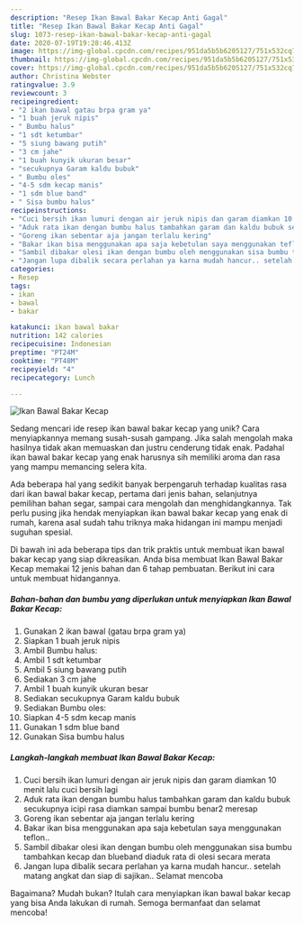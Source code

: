 ```yaml
---
description: "Resep Ikan Bawal Bakar Kecap Anti Gagal"
title: "Resep Ikan Bawal Bakar Kecap Anti Gagal"
slug: 1073-resep-ikan-bawal-bakar-kecap-anti-gagal
date: 2020-07-19T19:28:46.413Z
image: https://img-global.cpcdn.com/recipes/951da5b5b6205127/751x532cq70/ikan-bawal-bakar-kecap-foto-resep-utama.jpg
thumbnail: https://img-global.cpcdn.com/recipes/951da5b5b6205127/751x532cq70/ikan-bawal-bakar-kecap-foto-resep-utama.jpg
cover: https://img-global.cpcdn.com/recipes/951da5b5b6205127/751x532cq70/ikan-bawal-bakar-kecap-foto-resep-utama.jpg
author: Christina Webster
ratingvalue: 3.9
reviewcount: 3
recipeingredient:
- "2 ikan bawal gatau brpa gram ya"
- "1 buah jeruk nipis"
- " Bumbu halus"
- "1 sdt ketumbar"
- "5 siung bawang putih"
- "3 cm jahe"
- "1 buah kunyik ukuran besar"
- "secukupnya Garam kaldu bubuk"
- " Bumbu oles"
- "4-5 sdm kecap manis"
- "1 sdm blue band"
- " Sisa bumbu halus"
recipeinstructions:
- "Cuci bersih ikan lumuri dengan air jeruk nipis dan garam diamkan 10 menit lalu cuci bersih lagi"
- "Aduk rata ikan dengan bumbu halus tambahkan garam dan kaldu bubuk secukupnya icipi rasa diamkan sampai bumbu benar2 meresap"
- "Goreng ikan sebentar aja jangan terlalu kering"
- "Bakar ikan bisa menggunakan apa saja kebetulan saya menggunakan teflon.."
- "Sambil dibakar olesi ikan dengan bumbu oleh menggunakan sisa bumbu tambahkan kecap dan blueband diaduk rata di olesi secara merata"
- "Jangan lupa dibalik secara perlahan ya karna mudah hancur.. setelah matang angkat dan siap di sajikan.. Selamat mencoba"
categories:
- Resep
tags:
- ikan
- bawal
- bakar

katakunci: ikan bawal bakar 
nutrition: 142 calories
recipecuisine: Indonesian
preptime: "PT24M"
cooktime: "PT48M"
recipeyield: "4"
recipecategory: Lunch

---
```



![Ikan Bawal Bakar Kecap](https://img-global.cpcdn.com/recipes/951da5b5b6205127/751x532cq70/ikan-bawal-bakar-kecap-foto-resep-utama.jpg)

Sedang mencari ide resep ikan bawal bakar kecap yang unik? Cara menyiapkannya memang susah-susah gampang. Jika salah mengolah maka hasilnya tidak akan memuaskan dan justru cenderung tidak enak. Padahal ikan bawal bakar kecap yang enak harusnya sih memiliki aroma dan rasa yang mampu memancing selera kita.

Ada beberapa hal yang sedikit banyak berpengaruh terhadap kualitas rasa dari ikan bawal bakar kecap, pertama dari jenis bahan, selanjutnya pemilihan bahan segar, sampai cara mengolah dan menghidangkannya. Tak perlu pusing jika hendak menyiapkan ikan bawal bakar kecap yang enak di rumah, karena asal sudah tahu triknya maka hidangan ini mampu menjadi suguhan spesial.




Di bawah ini ada beberapa tips dan trik praktis untuk membuat ikan bawal bakar kecap yang siap dikreasikan. Anda bisa membuat Ikan Bawal Bakar Kecap memakai 12 jenis bahan dan 6 tahap pembuatan. Berikut ini cara untuk membuat hidangannya.

<!--inarticleads1-->

##### Bahan-bahan dan bumbu yang diperlukan untuk menyiapkan Ikan Bawal Bakar Kecap:

1. Gunakan 2 ikan bawal (gatau brpa gram ya)
1. Siapkan 1 buah jeruk nipis
1. Ambil  Bumbu halus:
1. Ambil 1 sdt ketumbar
1. Ambil 5 siung bawang putih
1. Sediakan 3 cm jahe
1. Ambil 1 buah kunyik ukuran besar
1. Sediakan secukupnya Garam kaldu bubuk
1. Sediakan  Bumbu oles:
1. Siapkan 4-5 sdm kecap manis
1. Gunakan 1 sdm blue band
1. Gunakan  Sisa bumbu halus




<!--inarticleads2-->

##### Langkah-langkah membuat Ikan Bawal Bakar Kecap:

1. Cuci bersih ikan lumuri dengan air jeruk nipis dan garam diamkan 10 menit lalu cuci bersih lagi
1. Aduk rata ikan dengan bumbu halus tambahkan garam dan kaldu bubuk secukupnya icipi rasa diamkan sampai bumbu benar2 meresap
1. Goreng ikan sebentar aja jangan terlalu kering
1. Bakar ikan bisa menggunakan apa saja kebetulan saya menggunakan teflon..
1. Sambil dibakar olesi ikan dengan bumbu oleh menggunakan sisa bumbu tambahkan kecap dan blueband diaduk rata di olesi secara merata
1. Jangan lupa dibalik secara perlahan ya karna mudah hancur.. setelah matang angkat dan siap di sajikan.. Selamat mencoba




Bagaimana? Mudah bukan? Itulah cara menyiapkan ikan bawal bakar kecap yang bisa Anda lakukan di rumah. Semoga bermanfaat dan selamat mencoba!
